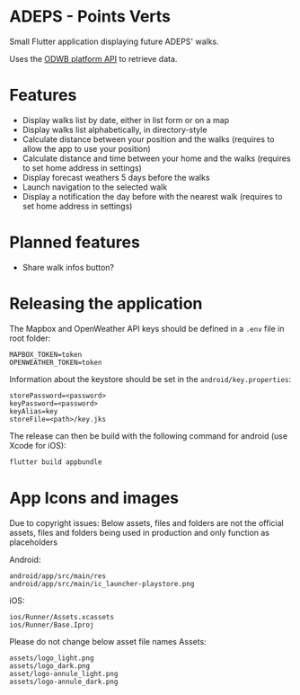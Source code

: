 # ADEPS - Points Verts

Small Flutter application displaying future ADEPS' walks.

Uses the [ODWB platform API](https://www.odwb.be/explore/dataset/points-verts-de-ladeps/) to retrieve data.

# Features

- Display walks list by date, either in list form or on a map
- Display walks list alphabetically, in directory-style
- Calculate distance between your position and the walks (requires to allow the app to use your position)
- Calculate distance and time between your home and the walks (requires to set home address in settings)
- Display forecast weathers 5 days before the walks
- Launch navigation to the selected walk
- Display a notification the day before with the nearest walk (requires to set home address in settings)

# Planned features

- Share walk infos button?

# Releasing the application

The Mapbox and OpenWeather API keys should be defined in a `.env` file in root folder:

```properties
MAPBOX_TOKEN=token
OPENWEATHER_TOKEN=token
```

Information about the keystore should be set in the `android/key.properties`:

```properties
storePassword=<password>
keyPassword=<password>
keyAlias=key
storeFile=<path>/key.jks
```

The release can then be build with the following command for android (use Xcode for iOS):

```bash
flutter build appbundle
```

# App Icons and images
Due to copyright issues:
Below assets, files and folders are not the official assets, files and folders being used in production and only function as placeholders

Android:
```
android/app/src/main/res
android/app/src/main/ic_launcher-playstore.png
```

iOS:
```
ios/Runner/Assets.xcassets
ios/Runner/Base.Iproj
```

Please do not change below asset file names
Assets:
```
assets/logo_light.png
assets/logo_dark.png
asset/logo-annule_light.png
assets/logo-annule_dark.png

```